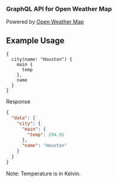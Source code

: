 ### GraphQL API for Open Weather Map

Powered by [Open Weather Map](https://openweathermap.org/)

## Example Usage

```
{
  city(name: "Houston") {
    main {
      temp
    },
    name
  }
}
```

Response

```json
{
  "data": {
    "city": {
      "main": {
        "temp": 294.91
      },
      "name": "Houston"
    }
  }
}
```

Note: Temperature is in Kelvin.
